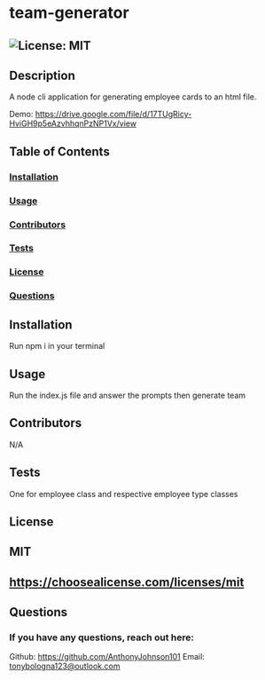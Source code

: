 # team-generator
 ## ![License: MIT](https://img.shields.io/badge/License-MIT-yellow.svg)

  ## Description 
  A node cli application for generating employee cards to an html file.
  
  Demo: https://drive.google.com/file/d/17TUgRicy-HviGH9p5eAzvhhqnPzNP1Vx/view

  ## Table of Contents
  ###  [Installation](#installation)
  ###  [Usage](#usage)
  ###  [Contributors](#contributors)
  ###  [Tests](#tests)
  ###  [License](#license)
  ###  [Questions](#questions)

  ## Installation
  Run npm i in your terminal

  ## Usage
  Run the index.js file and answer the prompts then generate team

  ## Contributors
  N/A

  ## Tests
  One for employee class and respective employee type classes

  ## License
  ## MIT
  ## https://choosealicense.com/licenses/mit

  ## Questions
  ### If you have any questions, reach out here:
  Github: https://github.com/AnthonyJohnson101
  Email: tonybologna123@outlook.com
